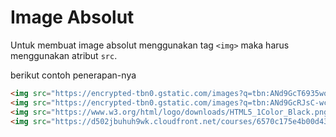# Image Absolut

Untuk membuat image absolut menggunakan tag `<img>` maka harus menggunakan atribut `src`.

berikut contoh penerapan-nya

```html
<img src="https://encrypted-tbn0.gstatic.com/images?q=tbn:ANd9GcT6935wo8bLZh5FeafJEffqWKDOpNpx6UE5bg&s">
<img src="https://encrypted-tbn0.gstatic.com/images?q=tbn:ANd9GcRJsC-wcmF0vVWnQxmEVEhE30mfJow0DaQohg&s">
<img src="https://www.w3.org/html/logo/downloads/HTML5_1Color_Black.png">
<img src="https://d502jbuhuh9wk.cloudfront.net/courses/6570c175e4b00d436e1c89c0/6570c175e4b00d436e1c89c0_scaled_cover.jpg?v=1">
```